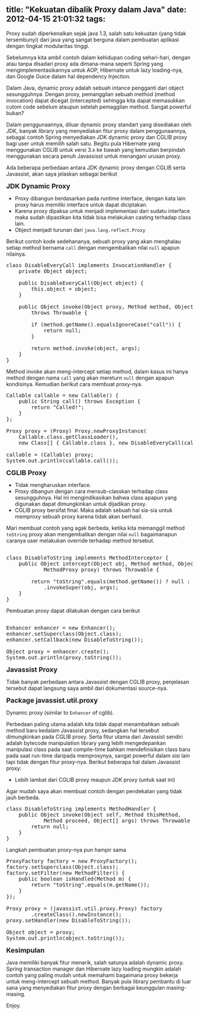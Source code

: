 title: "Kekuatan dibalik Proxy dalam Java"
date: 2012-04-15 21:01:32
tags:
---

Proxy sudah diperkenalkan sejak java 1.3, salah satu kekuatan (yang tidak tersembunyi) dari java yang sangat berguna dalam pembuatan aplikasi dengan tingkat modularitas tinggi.

Sebelumnya kita ambil contoh dalam kehidupan coding sehari-hari, dengan atau tanpa disadari proxy ada dimana-mana seperti Spring yang mengimplementasikannya untuk AOP, Hibernate untuk lazy loading-nya, dan Google Guice dalam hal dependency Injection.

Dalam Java, dynamic proxy adalah sebuah intance pengganti dari object sesungguhnya. Dengan proxy, pemanggilan sebuah method (method invocation) dapat dicegat (intercepted) sehingga kita dapat memasukkan cutom code sebelum ataupun setelah pemaggilan method. Sangat powerful bukan?

Dalam penggunaannya, diluar dynamic proxy standart yang disediakan oleh JDK, banyak library yang menyediakan fitur proxy dalam penggunaannya, sebagai contoh Spring menyediakan JDK dynamic proxy dan CGLIB proxy bagi user untuk memilih salah satu. Begitu pula Hibernate yang menggunakan CGLIB untuk versi 3.x ke bawah yang kemudian berpindah menggunakan secara penuh Javassisst untuk menangani urusan proxy.

Ada beberapa perbedaan antara JDK dynamic proxy dengan CGLIB serta Javassist, akan saya jelaskan sebagai berikut

<span style="font-size: large; ">**JDK Dynamic Proxy**</span>

*   Proxy dibangun berdasarkan pada runtime interface, dengan kata lain proxy harus memiliki interface untuk dapat diciptakan.
*   Karena proxy dipaksa untuk menjadi implementasi dari sudatu interface maka sudah dipastikan kita tidak bisa melakukan casting terhadap class lain.
*   Object menjadi turunan dari `java.lang.reflect.Proxy` 

Berikut contoh kode sedehananya, sebuah proxy yang akan menghalau setiap method bernama `call` dengan mengembalikan nilai `null` apapun nilainya.

  <pre class="brush: java">class DisableEveryCall implements InvocationHandler {
	private Object object;

	public DisableEveryCall(Object object) {
		this.object = object;
	}

	public Object invoke(Object proxy, Method method, Object[] args)
		throws Throwable {

		if (method.getName().equalsIgnoreCase("call")) {
			return null;
		}

		return method.invoke(object, args);
	}
}
</pre> 

Method invoke akan meng-intercept setiap method, dalam kasus ini hanya method dengan nama `call` yang akan mereturn `null` dengan apapun kondisinya. Kemudian berikut cara membuat proxy-nya.

  <pre class="brush: java">Callable<string> callable = new Callable<string>() {
	public String call() throws Exception {
		return "Called!";
	}
};

Proxy proxy = (Proxy) Proxy.newProxyInstance(
	Callable.class.getClassLoader(),
	new Class[] { Callable.class }, new DisableEveryCall(callable));

callable = (Callable) proxy;
System.out.println(callable.call());
</pre> 

<span style="font-size: large; ">**CGLIB Proxy**</span>

*   Tidak mengharuskan interface.
*   Proxy dibangun dengan cara mensub-classkan terhadap class sesungguhnya. Hal ini mengindikasikan bahwa class apapun yang digunakan dapat dimungkinkan untuk dijadikan proxy.
*   CGLIB proxy bersifat final. Maka adalah sebuah hal sia-sia untuk memproxy sebuah proxy karena tidak akan berhasil. 

Mari membuat contoh yang agak berbeda, ketika kita memanggil method `toString` proxy akan mengembalikan dengan nilai `null` bagaimanapun caranya user melakukan override terhadap method tersebut.

  <pre class="brush: java">	
class DisableToString implements MethodInterceptor {
	public Object intercept(Object obj, Method method, Object[] args,
			MethodProxy proxy) throws Throwable {

		return "toString".equals(method.getName()) ? null : proxy
			.invokeSuper(obj, args);
	}
}
</pre> 

Pembuatan proxy dapat dilakukan dengan cara berikut

  <pre class="brush: java">	
Enhancer enhancer = new Enhancer();
enhancer.setSuperclass(Object.class);
enhancer.setCallback(new DisableToString());

Object proxy = enhancer.create();
System.out.println(proxy.toString());
</pre> 

<span style="font-size: large; ">**Javassist Proxy**</span>

Tidak banyak perbedaan antara Javassist dengan CGLIB proxy, penjelasan tersebut dapat langsung saya ambil dari dokumentasi source-nya.

  <div class="well"> 

<span style="font-size: large; ">**Package javassist.util.proxy**</span>

Dynamic proxy (similar to `Enhancer` of cglib).

  </div> 

Perbedaan paling utama adalah kita tidak dapat menambahkan sebuah method baru kedalam Javassist proxy, sedangkan hal tersebut dimungkinkan pada CGLIB proxy. Serta fitur utama dari Javassist sendiri adalah bytecode manipulation library yang lebih mengedepankan manipulasi class pada saat compile-time bahkan mendefinisikan class baru pada saat run-time daripada memproxynya, sangat powerful dalam sisi lain tapi tidak dengan fitur proxy-nya. Berikut beberapa hal dalam Javassist proxy:

*   Lebih lambat dari CGLIB proxy maupun JDK proxy (untuk saat ini) 

Agar mudah saya akan membuat contoh dengan pendekatan yang tidak jauh berbeda.

  <pre class="brush: java">class DisableToString implements MethodHandler {
	public Object invoke(Object self, Method thisMethod,
			Method proceed, Object[] args) throws Throwable {
		return null;
	}
}
</pre> 

Langkah pembuatan proxy-nya pun hampir sama

  <pre class="brush: java">ProxyFactory factory = new ProxyFactory();
factory.setSuperclass(Object.class);
factory.setFilter(new MethodFilter() {
	public boolean isHandled(Method m) {
		return "toString".equals(m.getName());
	}
});

Proxy proxy = (javassist.util.proxy.Proxy) factory
		.createClass().newInstance();
proxy.setHandler(new DisableToString());

Object object = proxy;
System.out.println(object.toString());
</pre> 

<span style="font-size: large; ">**Kesimpulan**</span>

Java memiliki banyak fitur menarik, salah satunya adalah dynamic proxy. Spring transaction manager dan Hibernate lazy loading mungkin adalah contoh yang paling mudah untuk memahami bagaimana proxy bekerja untuk meng-intercept sebuah method. Banyak pula library pembantu di luar sana yang menyediakan fitur proxy dengan berbagai keunggulan masing-masing.

Enjoy.